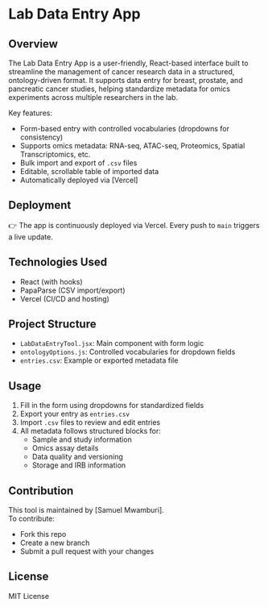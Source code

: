 # Lab Data Entry App

## Overview

The Lab Data Entry App is a user-friendly, React-based interface built to streamline the management of cancer research data in a structured, ontology-driven format. It supports data entry for breast, prostate, and pancreatic cancer studies, helping standardize metadata for omics experiments across multiple researchers in the lab.

Key features:
- Form-based entry with controlled vocabularies (dropdowns for consistency)
- Supports omics metadata: RNA-seq, ATAC-seq, Proteomics, Spatial Transcriptomics, etc.
- Bulk import and export of `.csv` files
- Editable, scrollable table of imported data
- Automatically deployed via [Vercel]

## Deployment

👉 The app is continuously deployed via Vercel. Every push to `main` triggers a live update.  


## Technologies Used

- React (with hooks)
- PapaParse (CSV import/export)
- Vercel (CI/CD and hosting)

## Project Structure

- `LabDataEntryTool.jsx`: Main component with form logic
- `ontologyOptions.js`: Controlled vocabularies for dropdown fields
- `entries.csv`: Example or exported metadata file

## Usage

1. Fill in the form using dropdowns for standardized fields
2. Export your entry as `entries.csv`
3. Import `.csv` files to review and edit entries
4. All metadata follows structured blocks for:
   - Sample and study information
   - Omics assay details
   - Data quality and versioning
   - Storage and IRB information

## Contribution

This tool is maintained by [Samuel Mwamburi].  
To contribute:
- Fork this repo
- Create a new branch
- Submit a pull request with your changes

## License

MIT License
